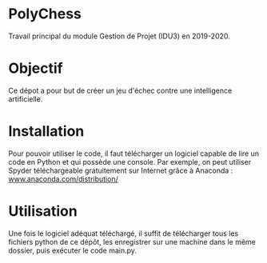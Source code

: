 # PolyChess
Travail principal du module Gestion de Projet (IDU3) en 2019-2020.

# Objectif
Ce dépot a pour but de créer un jeu d'échec contre une intelligence artificielle.

# Installation
Pour pouvoir utiliser le code, il faut télécharger un logiciel capable de lire un code en Python et qui possède une console.
Par exemple, on peut utiliser Spyder téléchargeable gratuitement sur Internet grâce à Anaconda : www.anaconda.com/distribution/

# Utilisation
Une fois le logiciel adéquat téléchargé, il suffit de télécharger tous les fichiers python de ce dépôt, les enregistrer sur une machine dans le même dossier, puis exécuter le code main.py.
